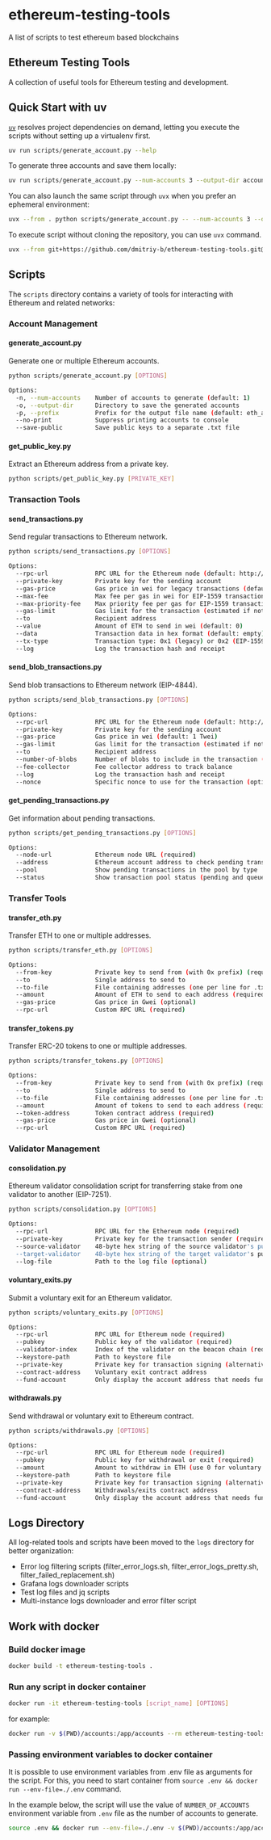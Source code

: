 # ethereum-testing-tools

A list of scripts to test ethereum based blockchains

## Ethereum Testing Tools

A collection of useful tools for Ethereum testing and development.

## Quick Start with uv

[`uv`](https://github.com/astral-sh/uv) resolves project dependencies on demand, letting you execute the scripts without setting up a virtualenv first.

```bash
uv run scripts/generate_account.py --help
```

To generate three accounts and save them locally:

```bash
uv run scripts/generate_account.py --num-accounts 3 --output-dir accounts
```

You can also launch the same script through `uvx` when you prefer an ephemeral environment:

```bash
uvx --from . python scripts/generate_account.py -- --num-accounts 3 --output-dir accounts
```

To execute script without cloning the repository, you can use `uvx` command.

```bash
uvx --from git+https://github.com/dmitriy-b/ethereum-testing-tools.git@main generate-account --num-accounts 3 --output-dir accounts
```

## Scripts

The `scripts` directory contains a variety of tools for interacting with Ethereum and related networks:

### Account Management

#### generate_account.py

Generate one or multiple Ethereum accounts.

```bash
python scripts/generate_account.py [OPTIONS]

Options:
  -n, --num-accounts    Number of accounts to generate (default: 1)
  -o, --output-dir      Directory to save the generated accounts
  -p, --prefix          Prefix for the output file name (default: eth_accounts)
  --no-print            Suppress printing accounts to console
  --save-public         Save public keys to a separate .txt file
```

#### get_public_key.py

Extract an Ethereum address from a private key.

```bash
python scripts/get_public_key.py [PRIVATE_KEY]
```

### Transaction Tools

#### send_transactions.py

Send regular transactions to Ethereum network.

```bash
python scripts/send_transactions.py [OPTIONS]

Options:
  --rpc-url             RPC URL for the Ethereum node (default: http://127.0.0.1:8545)
  --private-key         Private key for the sending account
  --gas-price           Gas price in wei for legacy transactions (default: 1 Gwei)
  --max-fee             Max fee per gas in wei for EIP-1559 transactions (default: 1 Gwei)
  --max-priority-fee    Max priority fee per gas for EIP-1559 transactions (default: 1 Gwei)
  --gas-limit           Gas limit for the transaction (estimated if not specified)
  --to                  Recipient address
  --value               Amount of ETH to send in wei (default: 0)
  --data                Transaction data in hex format (default: empty)
  --tx-type             Transaction type: 0x1 (legacy) or 0x2 (EIP-1559) (default: 0x2)
  --log                 Log the transaction hash and receipt
```

#### send_blob_transactions.py

Send blob transactions to Ethereum network (EIP-4844).

```bash
python scripts/send_blob_transactions.py [OPTIONS]

Options:
  --rpc-url             RPC URL for the Ethereum node (default: http://127.0.0.1:8545)
  --private-key         Private key for the sending account
  --gas-price           Gas price in wei (default: 1 Twei)
  --gas-limit           Gas limit for the transaction (estimated if not specified)
  --to                  Recipient address
  --number-of-blobs     Number of blobs to include in the transaction (default: 2)
  --fee-collector       Fee collector address to track balance
  --log                 Log the transaction hash and receipt
  --nonce               Specific nonce to use for the transaction (optional)
```

#### get_pending_transactions.py

Get information about pending transactions.

```bash
python scripts/get_pending_transactions.py [OPTIONS]

Options:
  --node-url            Ethereum node URL (required)
  --address             Ethereum account address to check pending transactions for
  --pool                Show pending transactions in the pool by type
  --status              Show transaction pool status (pending and queued counts)
```

### Transfer Tools

#### transfer_eth.py

Transfer ETH to one or multiple addresses.

```bash
python scripts/transfer_eth.py [OPTIONS]

Options:
  --from-key            Private key to send from (with 0x prefix) (required)
  --to                  Single address to send to
  --to-file             File containing addresses (one per line for .txt, or JSON format)
  --amount              Amount of ETH to send to each address (required)
  --gas-price           Gas price in Gwei (optional)
  --rpc-url             Custom RPC URL (required)
```

#### transfer_tokens.py

Transfer ERC-20 tokens to one or multiple addresses.

```bash
python scripts/transfer_tokens.py [OPTIONS]

Options:
  --from-key            Private key to send from (with 0x prefix) (required)
  --to                  Single address to send to
  --to-file             File containing addresses (one per line for .txt, or JSON format)
  --amount              Amount of tokens to send to each address (required)
  --token-address       Token contract address (required)
  --gas-price           Gas price in Gwei (optional)
  --rpc-url             Custom RPC URL (required)
```

### Validator Management

#### consolidation.py

Ethereum validator consolidation script for transferring stake from one validator to another (EIP-7251).

```bash
python scripts/consolidation.py [OPTIONS]

Options:
  --rpc-url             RPC URL for the Ethereum node (required)
  --private-key         Private key for the transaction sender (required)
  --source-validator    48-byte hex string of the source validator's public key (required)
  --target-validator    48-byte hex string of the target validator's public key (required)
  --log-file            Path to the log file (optional)
```

#### voluntary_exits.py

Submit a voluntary exit for an Ethereum validator.

```bash
python scripts/voluntary_exits.py [OPTIONS]

Options:
  --rpc-url             RPC URL for Ethereum node (required)
  --pubkey              Public key of the validator (required)
  --validator-index     Index of the validator on the beacon chain (required)
  --keystore-path       Path to keystore file
  --private-key         Private key for transaction signing (alternative to keystore)
  --contract-address    Voluntary exit contract address
  --fund-account        Only display the account address that needs funding
```

#### withdrawals.py

Send withdrawal or voluntary exit to Ethereum contract.

```bash
python scripts/withdrawals.py [OPTIONS]

Options:
  --rpc-url             RPC URL for Ethereum node (required)
  --pubkey              Public key for withdrawal or exit (required)
  --amount              Amount to withdraw in ETH (use 0 for voluntary exit) (required)
  --keystore-path       Path to keystore file
  --private-key         Private key for transaction signing (alternative to keystore)
  --contract-address    Withdrawals/exits contract address
  --fund-account        Only display the account address that needs funding
```

## Logs Directory

All log-related tools and scripts have been moved to the `logs` directory for better organization:

- Error log filtering scripts (filter_error_logs.sh, filter_error_logs_pretty.sh, filter_failed_replacement.sh)
- Grafana logs downloader scripts
- Test log files and jq scripts
- Multi-instance logs downloader and error filter script

## Work with docker

### Build docker image

```bash
docker build -t ethereum-testing-tools .
```

### Run any script in docker container

```bash
docker run -it ethereum-testing-tools [script_name] [OPTIONS]
```

for example:

```bash
docker run -v $(PWD)/accounts:/app/accounts --rm ethereum-testing-tools:latest scripts/generate_account.py -n 10 -o ./accounts -p devnet --save-public
```

### Passing environment variables to docker container

It is possible to use environment variables from .env file as arguments for the script. For this, you need to start container from `source .env && docker run --env-file=./.env` command.

In the example below, the script will use the value of `NUMBER_OF_ACCOUNTS` environment variable from `.env` file as the number of accounts to generate.

```bash
source .env && docker run --env-file=./.env -v $(PWD)/accounts:/app/accounts --rm ethereum-testing-tools:latest scripts/generate_account.py -n $NUMBER_OF_ACCOUNTS -o ./accounts -p devnet --save-public
```
